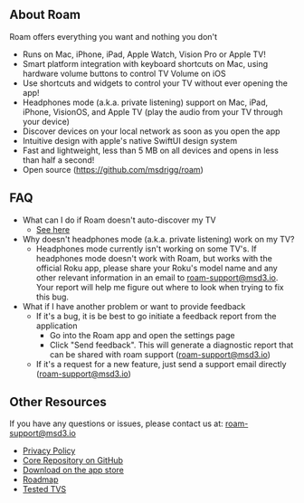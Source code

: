## About Roam

Roam offers everything you want and nothing you don't

-   Runs on Mac, iPhone, iPad, Apple Watch, Vision Pro or Apple TV!
-   Smart platform integration with keyboard shortcuts on Mac, using hardware volume buttons to control TV Volume on iOS
-   Use shortcuts and widgets to control your TV without ever opening the app!
-   Headphones mode (a.k.a. private listening) support on Mac, iPad, iPhone, VisionOS, and Apple TV (play the audio from your TV through your device)
-   Discover devices on your local network as soon as you open the app
-   Intuitive design with apple's native SwiftUI design system
-   Fast and lightweight, less than 5 MB on all devices and opens in less than half a second!
-   Open source (https://github.com/msdrigg/roam)

## FAQ

-   What can I do if Roam doesn't auto-discover my TV
    -   [See here](/manually-add-tv)
-   Why doesn't headphones mode (a.k.a. private listening) work on my TV?
    -   Headphones mode currently isn't working on some TV's. If headphones mode doesn't work with Roam, but works with the official Roku app, please share your Roku's model name and any other relevant information in an email to [roam-support@msd3.io](mailto:roam-support@msd3.io). Your report will help me figure out where to look when trying to fix this bug.
-   What if I have another problem or want to provide feedback
    -   If it's a bug, it is be best to go initiate a feedback report from the application
        -   Go into the Roam app and open the settings page
        -   Click "Send feedback". This will generate a diagnostic report that can be shared with roam support (roam-support@msd3.io)
    -   If it's a request for a new feature, just send a support email directly (roam-support@msd3.io)

## Other Resources

If you have any questions or issues, please contact us at: [roam-support@msd3.io](mailto:roam-support@msd3.io)

-   [Privacy Policy](/privacy)
-   [Core Repository on GitHub](https://github.com/msdrigg/roam)
-   [Download on the app store](https://apps.apple.com/us/app/roam/6469834197)
-   [Roadmap](/upcoming-work)
-   [Tested TVS](/tested-tvs)
